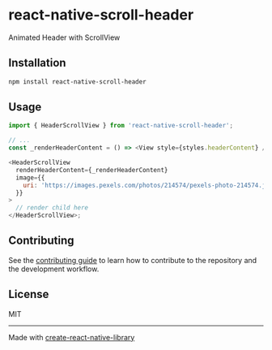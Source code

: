 # react-native-scroll-header

Animated Header with ScrollView

## Installation

```sh
npm install react-native-scroll-header
```

## Usage

```js
import { HeaderScrollView } from 'react-native-scroll-header';

// ...
const _renderHeaderContent = () => <View style={styles.headerContent} />;

<HeaderScrollView
  renderHeaderContent={_renderHeaderContent}
  image={{
    uri: 'https://images.pexels.com/photos/214574/pexels-photo-214574.jpeg?auto=compress&cs=tinysrgb&w=1260&h=750&dpr=1',
  }}
>
  // render child here
</HeaderScrollView>;
```

## Contributing

See the [contributing guide](CONTRIBUTING.md) to learn how to contribute to the repository and the development workflow.

## License

MIT

---

Made with [create-react-native-library](https://github.com/callstack/react-native-builder-bob)
